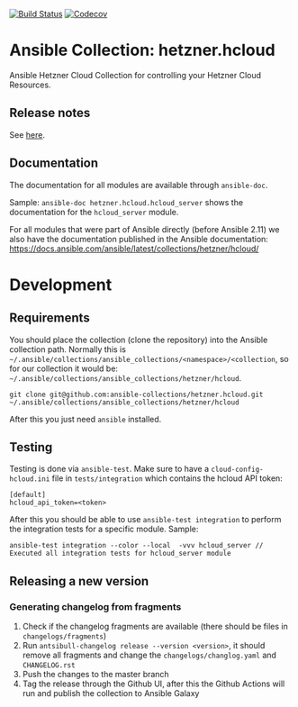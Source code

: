 [![Build Status](https://dev.azure.com/ansible/hetzner.hcloud/_apis/build/status/CI?branchName=master)](https://dev.azure.com/ansible/hetzner.hcloud/_build?definitionId=35)
[![Codecov](https://img.shields.io/codecov/c/github/ansible-collections/hetzner.hcloud)](https://codecov.io/gh/ansible-collections/hetzner.hcloud)

Ansible Collection: hetzner.hcloud
=================================================

Ansible Hetzner Cloud Collection for controlling your Hetzner Cloud Resources.

## Release notes

See [here](https://github.com/ansible-collections/hetzner.hcloud/tree/master/CHANGELOG.rst).

## Documentation

The documentation for all modules are available through `ansible-doc`.

Sample: `ansible-doc hetzner.hcloud.hcloud_server` shows the documentation for the `hcloud_server` module.

For all modules that were part of Ansible directly (before Ansible 2.11) we also have the documentation published in the
Ansible documentation: https://docs.ansible.com/ansible/latest/collections/hetzner/hcloud/

# Development

## Requirements

You should place the collection (clone the repository) into the Ansible collection path. Normally this
is `~/.ansible/collections/ansible_collections/<namespace>/<collection`, so for our collection it would
be: `~/.ansible/collections/ansible_collections/hetzner/hcloud`.

```
git clone git@github.com:ansible-collections/hetzner.hcloud.git ~/.ansible/collections/ansible_collections/hetzner/hcloud
```

After this you just need `ansible` installed.

## Testing

Testing is done via `ansible-test`. Make sure to have a `cloud-config-hcloud.ini` file in `tests/integration` which
contains the hcloud API token:

```
[default]
hcloud_api_token=<token>
```

After this you should be able to use `ansible-test integration` to perform the integration tests for a specific module.
Sample:

```
ansible-test integration --color --local  -vvv hcloud_server // Executed all integration tests for hcloud_server module
```

## Releasing a new version

### Generating changelog from fragments

1. Check if the changelog fragments are available (there should be files in `changelogs/fragments`)
2. Run `antsibull-changelog release --version <version>`, it should remove all fragments and change
   the `changelogs/changlog.yaml` and `CHANGELOG.rst`
3. Push the changes to the master branch
4. Tag the release through the Github UI, after this the Github Actions will run and publish the collection to Ansible
   Galaxy
